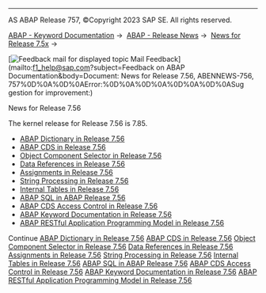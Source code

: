   

* * *

AS ABAP Release 757, ©Copyright 2023 SAP SE. All rights reserved.

[ABAP - Keyword Documentation](https://help.sap.com/doc/abapdocu_757_index_htm/7.57/en-US/abenabap.htm) →  [ABAP - Release News](https://help.sap.com/doc/abapdocu_757_index_htm/7.57/en-US/abennews.htm) →  [News for Release 7.5x](https://help.sap.com/doc/abapdocu_757_index_htm/7.57/en-US/abennews-75.htm) → 

 [![](Mail.gif?object=Mail.gif&sap-language=EN "Feedback mail for displayed topic") Mail Feedback](mailto:f1_help@sap.com?subject=Feedback on ABAP Documentation&body=Document: News for Release 7.56, ABENNEWS-756, 757%0D%0A%0D%0AError:%0D%0A%0D%0A%0D%0A%0D%0ASug
gestion for improvement:)

News for Release 7.56

The kernel release for Release 7.56 is 7.85.

-   [ABAP Dictionary in Release 7.56](https://help.sap.com/doc/abapdocu_757_index_htm/7.57/en-US/abennews-756-ddic.htm)
-   [ABAP CDS in Release 7.56](https://help.sap.com/doc/abapdocu_757_index_htm/7.57/en-US/abennews-756-abap_cds.htm)
-   [Object Component Selector in Release 7.56](https://help.sap.com/doc/abapdocu_757_index_htm/7.57/en-US/abennews-756-obj_comp_selector.htm)
-   [Data References in Release 7.56](https://help.sap.com/doc/abapdocu_757_index_htm/7.57/en-US/abennews-756-dref.htm)
-   [Assignments in Release 7.56](https://help.sap.com/doc/abapdocu_757_index_htm/7.57/en-US/abennews-756-assignments.htm)
-   [String Processing in Release 7.56](https://help.sap.com/doc/abapdocu_757_index_htm/7.57/en-US/abennews-756-strings.htm)
-   [Internal Tables in Release 7.56](https://help.sap.com/doc/abapdocu_757_index_htm/7.57/en-US/abennews-756-itab.htm)
-   [ABAP SQL in ABAP Release 7.56](https://help.sap.com/doc/abapdocu_757_index_htm/7.57/en-US/abennews-756-abap_sql.htm)
-   [ABAP CDS Access Control in Release 7.56](https://help.sap.com/doc/abapdocu_757_index_htm/7.57/en-US/abennews-756-cds_access_control.htm)
-   [ABAP Keyword Documentation in Release 7.56](https://help.sap.com/doc/abapdocu_757_index_htm/7.57/en-US/abennews-756-abap_docu.htm)
-   [ABAP RESTful Application Programming Model in Release 7.56](https://help.sap.com/doc/abapdocu_757_index_htm/7.57/en-US/abennews-756-restful.htm)

Continue
[ABAP Dictionary in Release 7.56](https://help.sap.com/doc/abapdocu_757_index_htm/7.57/en-US/abennews-756-ddic.htm)
[ABAP CDS in Release 7.56](https://help.sap.com/doc/abapdocu_757_index_htm/7.57/en-US/abennews-756-abap_cds.htm)
[Object Component Selector in Release 7.56](https://help.sap.com/doc/abapdocu_757_index_htm/7.57/en-US/abennews-756-obj_comp_selector.htm)
[Data References in Release 7.56](https://help.sap.com/doc/abapdocu_757_index_htm/7.57/en-US/abennews-756-dref.htm)
[Assignments in Release 7.56](https://help.sap.com/doc/abapdocu_757_index_htm/7.57/en-US/abennews-756-assignments.htm)
[String Processing in Release 7.56](https://help.sap.com/doc/abapdocu_757_index_htm/7.57/en-US/abennews-756-strings.htm)
[Internal Tables in Release 7.56](https://help.sap.com/doc/abapdocu_757_index_htm/7.57/en-US/abennews-756-itab.htm)
[ABAP SQL in ABAP Release 7.56](https://help.sap.com/doc/abapdocu_757_index_htm/7.57/en-US/abennews-756-abap_sql.htm)
[ABAP CDS Access Control in Release 7.56](https://help.sap.com/doc/abapdocu_757_index_htm/7.57/en-US/abennews-756-cds_access_control.htm)
[ABAP Keyword Documentation in Release 7.56](https://help.sap.com/doc/abapdocu_757_index_htm/7.57/en-US/abennews-756-abap_docu.htm)
[ABAP RESTful Application Programming Model in Release 7.56](https://help.sap.com/doc/abapdocu_757_index_htm/7.57/en-US/abennews-756-restful.htm)